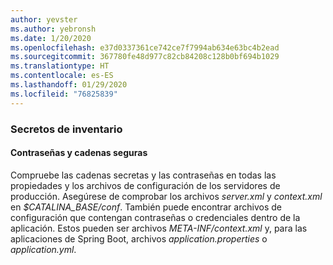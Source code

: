 ```yaml
---
author: yevster
ms.author: yebronsh
ms.date: 1/20/2020
ms.openlocfilehash: e37d0337361ce742ce7f7994ab634e63bc4b2ead
ms.sourcegitcommit: 367780fe48d977c82cb84208c128b0bf694b1029
ms.translationtype: HT
ms.contentlocale: es-ES
ms.lasthandoff: 01/29/2020
ms.locfileid: "76825839"
---
```

### <a name="inventory-secrets"></a>Secretos de inventario

#### <a name="passwords-and-secure-strings"></a>Contraseñas y cadenas seguras

Compruebe las cadenas secretas y las contraseñas en todas las propiedades y los archivos de configuración de los servidores de producción. Asegúrese de comprobar los archivos *server.xml* y *context.xml* en *$CATALINA_BASE/conf*. También puede encontrar archivos de configuración que contengan contraseñas o credenciales dentro de la aplicación. Estos pueden ser archivos *META-INF/context.xml* y, para las aplicaciones de Spring Boot, archivos *application.properties* o *application.yml*.
